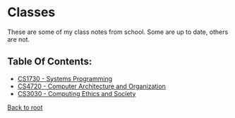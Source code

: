 # Classes
These are some of my class notes from school. Some are up to date, others are not.


## Table Of Contents:
 - [CS1730 - Systems Programming](%WEBPATH%/classes/cs1730/)
 - [CS4720 - Computer Architecture and Organization](%WEBPATH%/classes/cs4720/)
 - [CS3030 - Computing Ethics and Society](%WEBPATH%/classes/cs3030/)

[Back to root](%WEBPATH%/)
